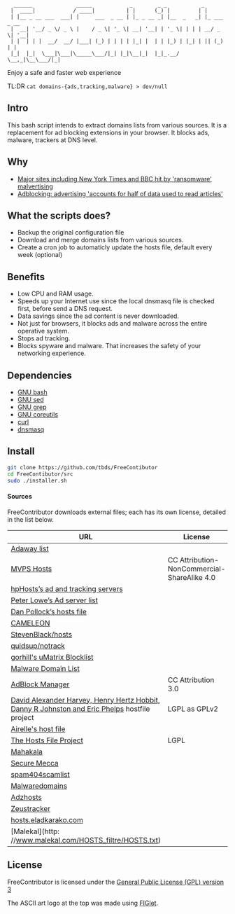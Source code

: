 <!-- language: lang-none -->
      ______              _____            _        _ _           _             
     |  ____|            / ____|          | |      (_) |         | |            
     | |__ _ __ ___  ___| |     ___  _ __ | |_ _ __ _| |__  _   _| |_ ___  _ __ 
     |  __| '__/ _ \/ _ \ |    / _ \| '_ \| __| '__| | '_ \| | | | __/ _ \| '__|
     | |  | | |  __/  __/ |___| (_) | | | | |_| |  | | |_) | |_| | || (_) | |   
     |_|  |_|  \___|\___|\_____\___/|_| |_|\__|_|  |_|_.__/ \__,_|\__\___/|_|   
                                                                                                                                                        

Enjoy a safe and faster web experience

TL:DR `cat domains-{ads,tracking,malware} > dev/null`

## Intro

This bash script intends to extract domains lists from various sources.
It is a replacement for ad blocking extensions in your browser.
It blocks ads, malware, trackers at DNS level.

## Why

 - [Major sites including New York Times and BBC hit by 'ransomware' malvertising](http://www.theguardian.com/technology/2016/mar/16/major-sites-new-york-times-bbc-ransomware-malvertising)
 - [Adblocking: advertising 'accounts for half of data used to read articles'](http://www.theguardian.com/media/2016/mar/16/ad-blocking-advertising-half-of-data-used-articles)

## What the scripts does?

 - Backup the original configuration file
 - Download and merge domains lists from various sources.
 - Create a cron job to automaticly update the hosts file, default every week (optional)

## Benefits

 - Low CPU and RAM usage.
 - Speeds up your Internet use since the local dnsmasq file is checked first, before send a DNS request.
 - Data savings since the ad content is never downloaded.
 - Not just for browsers, it blocks ads and malware across the entire operative system.
 - Stops ad tracking.
 - Blocks spyware and malware. That increases the safety of your networking experience.

## Dependencies


 - [GNU bash](http://www.gnu.org/software/bash/bash.html)
 - [GNU sed](http://www.gnu.org/software/sed)
 - [GNU grep](http://www.gnu.org/software/grep/grep.html)
 - [GNU coreutils](http://www.gnu.org/software/coreutils)
 - [curl](http://curl.haxx.se/)
 - [dnsmasq](http://www.thekelleys.org.uk/dnsmasq/doc.html)

## Install

```sh
git clone https://github.com/tbds/FreeContibutor
cd FreeContibutor/src
sudo ./installer.sh
```


#### Sources

FreeContributor downloads external files; each has its own license, detailed in the list below.


| URL                                                                              | License |
| -------                                                                          | ------- |
|[Adaway list](https://adaway.org/hosts.txt)                                       | |
|[MVPS Hosts](http://winhelp2002.mvps.org/hosts.htm)                               | CC Attribution-NonCommercial-ShareAlike 4.0 |
|[hpHosts’s ad and tracking servers‎](http://www.hosts-file.net/)                   | |
|[Peter Lowe’s Ad server list](http://pgl.yoyo.org/adservers/)                     | |
|[Dan Pollock’s hosts file](http://someonewhocares.org/hosts/)                     | |
|[CAMELEON](http://sysctl.org/cameleon/)                                           | |
|[StevenBlack/hosts](https://github.com/StevenBlack/hosts/)                        | |
|[quidsup/notrack](https://github.com/quidsup/notrack)                             | |
|[gorhill's uMatrix Blocklist](https://github.com/gorhill/uMatrix/umatrix)         | |
|[Malware Domain List ](http://www.malwaredomainlist.com/hostslist/hosts.txt)      | |
|[AdBlock Manager](http://adblock.gjtech.net/?format=unix-hosts)                   | CC Attribution 3.0 |
|[David Alexander Harvey, Henry Hertz Hobbit, Danny R Johnston and Eric Phelps](http://hostsfile.org/hosts.html) hostfile project | LGPL as GPLv2 |
|[Airelle's host file](http://rlwpx.free.fr/WPFF/hosts.htm)                        | |
|[The Hosts File Project](http://hostsfile.mine.nu)                                | LGPL |
|[Mahakala](http://adblock.mahakala.is/)                                           | |
|[Secure Mecca](http://securemecca.com/Downloads/hosts.txt)                        | |
|[spam404scamlist](http://spam404bl.com/spam404scamlist.txt)                       | |
|[Malwaredomains](http://malwaredomains.lehigh.edu/files/domains.txt)              | |
|[Adzhosts](http://optimate.dl.sourceforge.net/project/adzhosts/HOSTS.txt)         | |
|[Zeustracker](https://zeustracker.abuse.ch/blocklist.php?download=domainblocklist)| |
|[hosts.eladkarako.com](http://hosts.eladkarako.com/hosts.txt)                     | |
|[Malekal](http: //www.malekal.com/HOSTS_filtre/HOSTS.txt)                         | |

## License

FreeContributor is licensed under the [General Public License (GPL) version 3](https://www.gnu.org/licenses/gpl.html)

The ASCII art logo at the top was made using [FIGlet](http://www.figlet.org/).